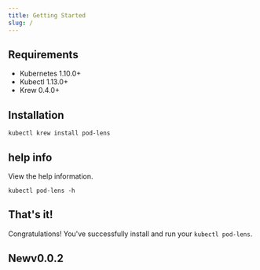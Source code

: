 ```yaml
---
title: Getting Started
slug: /
---
```


## Requirements

- Kubernetes 1.10.0+
- Kubectl 1.13.0+
- Krew 0.4.0+

## Installation

```shell
kubectl krew install pod-lens
```

## help info

View the help information.

```shell
kubectl pod-lens -h
```


## That's it!

Congratulations! You've successfully install and run your `kubectl pod-lens`.

## Newv0.0.2